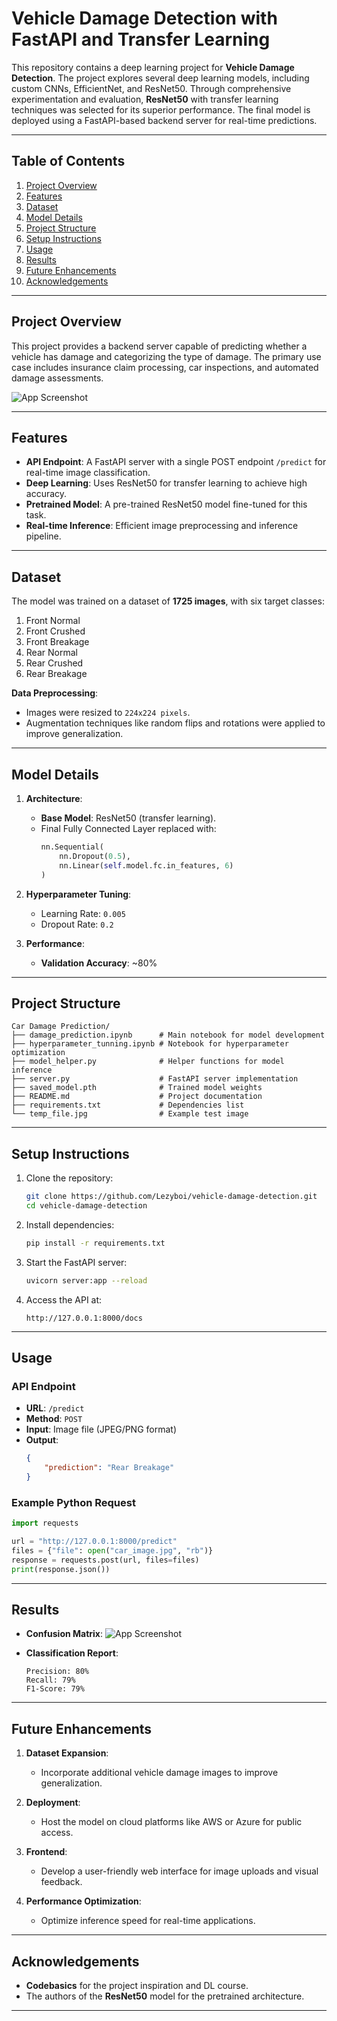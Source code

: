 # Vehicle Damage Detection with FastAPI and Transfer Learning

This repository contains a deep learning project for **Vehicle Damage Detection**. The project explores several deep learning models, including custom CNNs, EfficientNet, and ResNet50. Through comprehensive experimentation and evaluation, **ResNet50** with transfer learning techniques was selected for its superior performance. The final model is deployed using a FastAPI-based backend server for real-time predictions.

---

## Table of Contents

1. [Project Overview](#project-overview)
2. [Features](#features)
3. [Dataset](#dataset)
4. [Model Details](#model-details)
5. [Project Structure](#project-structure)
6. [Setup Instructions](#setup-instructions)
7. [Usage](#usage)
8. [Results](#results)
9. [Future Enhancements](#future-enhancements)
10. [Acknowledgements](#acknowledgements)

---

## Project Overview

This project provides a backend server capable of predicting whether a vehicle has damage and categorizing the type of damage. The primary use case includes insurance claim processing, car inspections, and automated damage assessments.

 ![App Screenshot](app_screenshot.jpg)

---

## Features

- **API Endpoint**: A FastAPI server with a single POST endpoint `/predict` for real-time image classification.
- **Deep Learning**: Uses ResNet50 for transfer learning to achieve high accuracy.
- **Pretrained Model**: A pre-trained ResNet50 model fine-tuned for this task.
- **Real-time Inference**: Efficient image preprocessing and inference pipeline.

---

## Dataset

The model was trained on a dataset of **1725 images**, with six target classes:
1. Front Normal
2. Front Crushed
3. Front Breakage
4. Rear Normal
5. Rear Crushed
6. Rear Breakage

**Data Preprocessing**:
- Images were resized to `224x224 pixels`.
- Augmentation techniques like random flips and rotations were applied to improve generalization.

---

## Model Details

1. **Architecture**:
   - **Base Model**: ResNet50 (transfer learning).
   - Final Fully Connected Layer replaced with:
     ```python
     nn.Sequential(
         nn.Dropout(0.5),
         nn.Linear(self.model.fc.in_features, 6)
     )
     ```

2. **Hyperparameter Tuning**:
   - Learning Rate: `0.005`
   - Dropout Rate: `0.2`

3. **Performance**:
   - **Validation Accuracy**: ~80%

---

## Project Structure

```
Car Damage Prediction/
├── damage_prediction.ipynb      # Main notebook for model development
├── hyperparameter_tunning.ipynb # Notebook for hyperparameter optimization
├── model_helper.py              # Helper functions for model inference
├── server.py                    # FastAPI server implementation
├── saved_model.pth              # Trained model weights
├── README.md                    # Project documentation
├── requirements.txt             # Dependencies list
└── temp_file.jpg                # Example test image
```

---

## Setup Instructions

1. Clone the repository:
   ```bash
   git clone https://github.com/Lezyboi/vehicle-damage-detection.git
   cd vehicle-damage-detection
   ```

2. Install dependencies:
   ```bash
   pip install -r requirements.txt
   ```

3. Start the FastAPI server:
   ```bash
   uvicorn server:app --reload
   ```

4. Access the API at:
   ```
   http://127.0.0.1:8000/docs
   ```

---

## Usage

### API Endpoint
- **URL**: `/predict`
- **Method**: `POST`
- **Input**: Image file (JPEG/PNG format)
- **Output**:
  ```json
  {
      "prediction": "Rear Breakage"
  }
  ```

### Example Python Request
```python
import requests

url = "http://127.0.0.1:8000/predict"
files = {"file": open("car_image.jpg", "rb")}
response = requests.post(url, files=files)
print(response.json())
```

---

## Results

- **Confusion Matrix**: 
 ![App Screenshot](confusion_matrix.png)

- **Classification Report**:
  ```
  Precision: 80%
  Recall: 79%
  F1-Score: 79%
  ```

---

## Future Enhancements

1. **Dataset Expansion**:
   - Incorporate additional vehicle damage images to improve generalization.

2. **Deployment**:
   - Host the model on cloud platforms like AWS or Azure for public access.

3. **Frontend**:
   - Develop a user-friendly web interface for image uploads and visual feedback.

4. **Performance Optimization**:
   - Optimize inference speed for real-time applications.

---

## Acknowledgements

- **Codebasics** for the project inspiration and DL course.
- The authors of the **ResNet50** model for the pretrained architecture.

---

